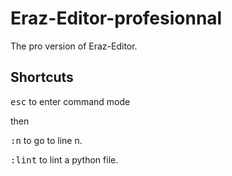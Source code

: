# Eraz-Editor-profesionnal

The pro version of Eraz-Editor.

## Shortcuts

<kbd>esc</kbd> to enter command mode

then

<kbd>:n</kbd> to go to line n.

<kbd>:lint</kbd> to lint a python file.